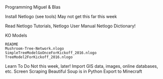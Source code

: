 Programming
Miguel & Blas

Install Netlogo (see tools)
    May not get this far this week

Read
    Netlogo Tutorials, 
    Netlogo User Manual
    Netlogo Dictionary!

KO Models

    README
    Mushroom-Tree-Network.nlogo
    SimpleTreeModelGoOnceForKickoff_2016.nlogo
    TreeModel2ForKickoff_2016.nlogo

Learn To Do
    Not this week, later!
    Import GIS data, images, online databases,  etc.
    Screen Scraping
        Beautiful Soup is in Python
    Export to Minecraft

